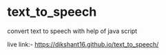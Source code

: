 # text_to_speech
convert text to speech with help of java script
 
live link:- https://dikshant16.github.io/text_to_speech/ 


